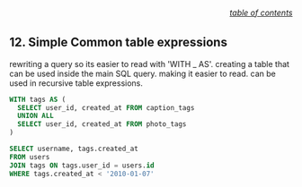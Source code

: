 ###### <div style="text-align:right">[table of contents](#table-of-contents)</div>

## 12. Simple Common table expressions

rewriting a query so its easier to read with 'WITH \_ AS'.
creating a table that can be used inside the main SQL query. making it easier to read.
can be used in recursive table expressions.

```SQL
WITH tags AS (
  SELECT user_id, created_at FROM caption_tags
  UNION ALL
  SELECT user_id, created_at FROM photo_tags
)

SELECT username, tags.created_at
FROM users
JOIN tags ON tags.user_id = users.id
WHERE tags.created_at < '2010-01-07'

```
